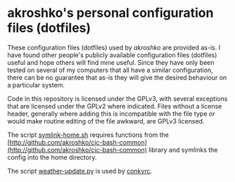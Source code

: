 akroshko's personal configuration files (dotfiles)
==================================================

These configuration files (dotfiles) used by *akroshko* are provided
as-is.  I have found other people's publicly available configuration
files (dotfiles) useful and hope others will find mine useful.  Since
they have only been tested on several of my computers that all have a
similar configuration, there can be no guarantee that as-is they will
give the desired behaviour on a particular system.

Code in this repository is licensed under the GPLv3, with several
exceptions that are licensed under the GPLv2 where indicated.  Files
without a license header, generally where adding this is incompatible
with the file type or would make routine editing of the file awkward,
are GPLv3 licensed.

The script
[symlink-home.sh](http://github.com/akroshko/cic-dotfiles/symlink-home.sh)
requires functions from the
[http://github.com/akroshko/cic-bash-common](http://github.com/akroshko/cic-bash-common)
library and symlinks the config into the home directory.

The script
[weather-update.py](http://github.com/akroshko/cic-python-common/weather-update.py)
is used by
[conkyrc](http://github.com/akroshko/cic-dotfiles/conkyrc).

